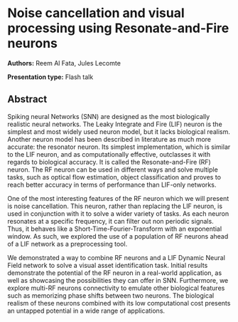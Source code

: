 # Noise cancellation and visual processing using Resonate-and-Fire neurons

**Authors:** Reem Al Fata, Jules Lecomte

**Presentation type:** Flash talk

## Abstract

Spiking neural Networks (SNN) are designed as the most biologically realistic neural networks. The Leaky Integrate and Fire (LIF) neuron is the simplest and most widely used neuron model, but it lacks biological realism. Another neuron model has been described in literature as much more accurate: the resonator neuron. Its simplest implementation, which is similar to the LIF neuron, and as computationally effective, outclasses it with regards to biological accuracy. It is called the Resonate-and-Fire (RF) neuron. The RF neuron can be used in different ways and solve multiple tasks, such as optical flow estimation, object classification and proves to reach better accuracy in terms of performance than LIF-only networks.  

One of the most interesting features of the RF neuron which we will present is noise cancellation. This neuron, rather than replacing the LIF neuron, is used in conjunction with it to solve a wider variety of tasks. As each neuron resonates at a specific frequency, it can filter out non periodic signals. Thus, it behaves like a Short-Time-Fourier-Transform with an exponential window. As such, we explored the use of a population of RF neurons ahead of a LIF network as a preprocessing tool. 

We demonstrated a way to combine RF neurons and a LIF Dynamic Neural Field network to solve a visual asset identification task. Initial results demonstrate the potential of the RF neuron in a real-world application, as well as showcasing the possibilities they can offer in SNN. Furthermore, we explore multi-RF neurons connectivity to emulate other biological features such as memorizing phase shifts between two neurons. The biological realism of these neurons combined with its low computational cost presents an untapped potential in a wide range of applications. 
